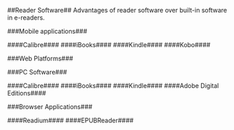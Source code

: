 ##Reader Software##
Advantages of reader software over built-in software in e-readers.

###Mobile applications###

####Calibre####
####iBooks####
####Kindle####
####Kobo####

###Web Platforms###
<!-- Which web platforms, are their any of significance? -->

###PC Software###

####Calibre####
####iBooks####
####Kindle####
####Adobe Digital Editions####

###Browser Applications###

####Readium####
####EPUBReader####